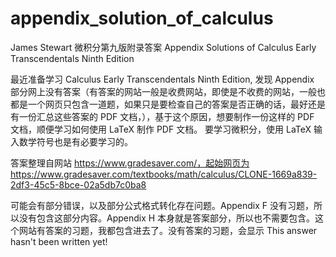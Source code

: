 # appendix_solution_of_calculus
James Stewart 微积分第九版附录答案 Appendix Solutions of Calculus Early Transcendentals Ninth Edition

最近准备学习 Calculus Early Transcendentals Ninth Edition, 发现 Appendix 部分网上没有答案（有答案的网站一般是收费网站，即使是不收费的网站，一般也都是一个网页只包含一道题，如果只是要检查自己的答案是否正确的话，最好还是有一份汇总这些答案的 PDF 文档，），基于这个原因，想要制作一份这样的 PDF 文档，顺便学习如何使用 LaTeX 制作 PDF 文档。 要学习微积分，使用 LaTeX 输入数学符号也是有必要学习的。

答案整理自网站 https://www.gradesaver.com/，起始网页为 https://www.gradesaver.com/textbooks/math/calculus/CLONE-1669a839-2df3-45c5-8bce-02a5db7c0ba8 

可能会有部分错误，以及部分公式格式转化存在问题。Appendix F 没有习题，所以没有包含这部分内容。Appendix H 本身就是答案部分，所以也不需要包含。这个网站有答案的习题，我都包含进去了。没有答案的习题，会显示 This answer hasn't been written yet!
